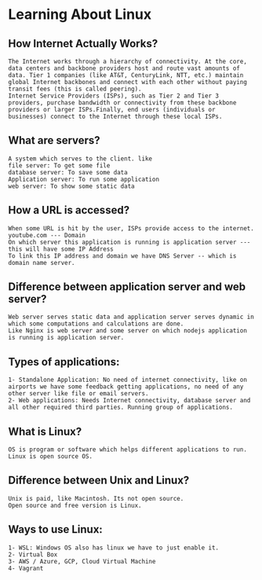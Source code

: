 # Learning About Linux 

## How Internet Actually Works?
    The Internet works through a hierarchy of connectivity. At the core, data centers and backbone providers host and route vast amounts of data. Tier 1 companies (like AT&T, CenturyLink, NTT, etc.) maintain global Internet backbones and connect with each other without paying transit fees (this is called peering).
    Internet Service Providers (ISPs), such as Tier 2 and Tier 3 providers, purchase bandwidth or connectivity from these backbone providers or larger ISPs.Finally, end users (individuals or businesses) connect to the Internet through these local ISPs.

## What are servers? 
    A system which serves to the client. like 
    file server: To get some file   
    database server: To save some data 
    Application server: To run some application 
    web server: To show some static data 

## How a URL is accessed? 
    When some URL is hit by the user, ISPs provide access to the internet. 
    youtube.com --- Domain 
    On which server this application is running is application server --- this will have some IP Address 
    To link this IP address and domain we have DNS Server -- which is domain name server.

## Difference between application server and web server?
    Web server serves static data and application server serves dynamic in which some computations and calculations are done.
    Like Nginx is web server and some server on which nodejs application is running is application server.

## Types of applications:
    1- Standalone Application: No need of internet connectivity, like on airports we have some feedback getting applications, no need of any other server like file or email servers.
    2- Web applications: Needs Internet connectivity, database server and all other required third parties. Running group of applications.

## What is Linux?
    OS is program or software which helps different applications to run.
    Linux is open source OS. 

## Difference between Unix and Linux?
    Unix is paid, like Macintosh. Its not open source. 
    Open source and free version is Linux.

## Ways to use Linux:
    1- WSL: Windows OS also has linux we have to just enable it.
    2- Virtual Box
    3- AWS / Azure, GCP, Cloud Virtual Machine
    4- Vagrant 
    